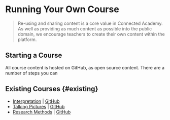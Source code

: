 # Running Your Own Course

> Re-using and sharing content is a core value in Connected Academy. As well as providing as much content as possible into the public domain, we encourage teachers to create their own content within the platform.

## Starting a Course



All course content is hosted on GitHub, as open source content. There are a number of steps you can 

## Existing Courses {#existing}

* [Interpretation](https://interpretation.connectedacademy.io) \| [GitHub](https://github.com/connectedacademy/interpretation)
* [Talking Pictures](https://talkingpictures.connectedacademy.io) \| [GitHub](https://github.com/connectedacademy/talkingpictures)
* [Research Methods](https://researchmethods.connectedacademy.io) \| [GitHub](https://github.com/connectedacademy/researchmethods)




